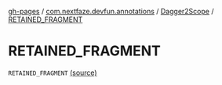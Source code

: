 [gh-pages](../../index.md) / [com.nextfaze.devfun.annotations](../index.md) / [Dagger2Scope](index.md) / [RETAINED_FRAGMENT](./-r-e-t-a-i-n-e-d_-f-r-a-g-m-e-n-t.md)

# RETAINED_FRAGMENT

`RETAINED_FRAGMENT` [(source)](https://github.com/NextFaze/dev-fun/tree/master/devfun-annotations/src/main/java/com/nextfaze/devfun/annotations/Dagger2.kt#L21)